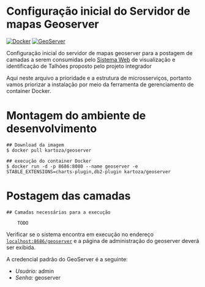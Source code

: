 # Configuração inicial do Servidor de mapas Geoserver

[![Docker](https://img.shields.io/badge/docker-latest-green)](https://www.docker.com/)
[![GeoServer](https://img.shields.io/badge/geoserver-latest-green)](http://geoserver.org/)

Configuração inicial do servidor de mapas geoserver para a postagem de camadas a serem consumidas pelo [Sistema Web](https://github.com/ProjetoIntegradorADSFatec/web-gis) de visualização e identificação de Talhões proposto pelo projeto integrador

Aqui neste arquivo a prioridade e a estrutura de microsserviços, portanto vamos priorizar a instalação por meio da ferramenta de gerenciamento de container Docker.

# Montagem do ambiente de desenvolvimento

```
## Download da imagem
$ docker pull kartoza/geoserver

## execução do container Docker
$ docker run -d -p 8686:8080 --name geoserver -e STABLE_EXTENSIONS=charts-plugin,db2-plugin kartoza/geoserver
```

# Postagem das camadas

```
## Camadas necessárias para a execução

    TODO

```

Verificar se o sistema encontra em execução no endereço [`localhost:8686/geoserver`](https://localhost:8686/geoserver) e a página de administração do geoserver deverá ser exibida.

A credencial padrão do GeoServer é a seguinte:
  - *Usuário:* admin
  - *Senha:* geoserver